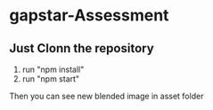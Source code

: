 # gapstar-Assessment

## Just Clonn the repository 
01) run "npm install"
02) run "npm start"

Then you can see new blended image in asset folder
